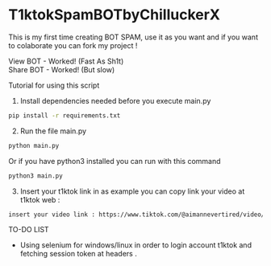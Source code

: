 # T1ktokSpamBOTbyChilluckerX
This is my first time creating BOT SPAM, use it as you want and if you want to colaborate you can fork my project !

View BOT - Worked! (Fast As Sh1t)  
Share BOT - Worked! (But slow)


Tutorial for using this script 

1. Install dependencies needed before you execute main.py
```bash
pip install -r requirements.txt
```
2. Run the file main.py
```bash
python main.py 
```
Or if you have python3 installed you can run with this command 
```bash
python3 main.py
```
3. Insert your t1ktok link in as example you can copy link your video at t1ktok web :
```bash
insert your video link : https://www.tiktok.com/@aimannevertired/video/7250677341041593602?lang=en
``` 
TO-DO LIST
- Using selenium for windows/linux in order to login account t1ktok and fetching session token at headers .
